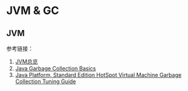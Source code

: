 # JVM & GC

## JVM


参考链接：
1. [JVM总览](https://docs.oracle.com/javase/specs/jvms/se13/html/jvms-2.html)
2. [Java Garbage Collection Basics](https://www.oracle.com/webfolder/technetwork/tutorials/obe/java/gc01/index.html)
3. [Java Platform, Standard Edition HotSpot Virtual Machine Garbage Collection Tuning Guide](https://docs.oracle.com/javase/9/gctuning/introduction-garbage-collection-tuning.htm#JSGCT-GUID-326EB4CF-8C8C-4267-8355-21AB04F0D304) 